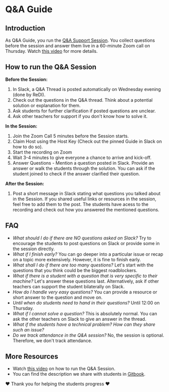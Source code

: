 # Q&A Guide

## Introduction

As Q&A Guide, you run the [Q&A Support Session](https://github.com/ReDI-School/fullstack_bootcamp/blob/main/volunteers/qa_session.md). You collect questions before the session and answer them live in a 60-minute Zoom call on Thursday. Watch [this video](https://www.loom.com/share/0d80ddf1c084495b967b28d9ad965569) for more details. 

## How to run the Q&A Session

**Before the Session:**

1. In Slack, a Q&A Thread is posted automatically on Wednesday evening (done by ReDI).
2. Check out the questions in the Q&A thread. Think about a potential solution or explanation for them.
3. Ask students for further clarification if posted questions are unclear.
4. Ask other teachers for support if you don't know how to solve it. 

**In the Session:**

1. Join the Zoom Call 5 minutes before the Session starts. 
2. Claim Host using the Host Key (Check out the pinned Guide in Slack on how to do so).
3. Start the recording on Zoom
4. Wait 3-4 minutes to give everyone a chance to arrive and kick-off.
5. Answer Questions - Mention a question posted in Slack. Provide an answer or walk the students through the solution. You can ask if the student joined to check if the answer clarified their question.

**After the Session:**
1. Post a short message in Slack stating what questions you talked about in the Session. If you shared useful links or resources in the session, feel free to add them to the post. The students have acess to the recording and check out how you answered the mentioned questions. 

## FAQ

- _What should I do if there are NO questions asked on Slack?_ Try to encourage the students to post questions on Slack or provide some in the session directly.
- _What if I finish early?_ You can go deeper into a particular issue or recap on a topic more extensively. However, it is fine to finish early.
- _What shall I do if there are too many questions?_ Let's start with the questions that you think could be the biggest roadblockers.
- _What if there is a student with a question that is very specific to their machine?_ Let's answer these questions last. Alternatively, ask if other teachers can support the student bilaterally on Slack. 
- _How do I handle very easy questions?_ You can provide a resource or short answer to the question and move on. 
- _Until when do students need to hand in their questions?_ Until 12:00 on Thursday. 
- _What if I cannot solve a question?_ This is absolutely normal. You can ask the other teachers on Slack to give an answer in the thread. 
- _What if the students have a technical problem? How can they share such an issue?_
- _Do we track attendance in the Q&A session?_ No, the session is optional. Therefore, we don't track attendance. 

## More Resources

- Watch [this video](https://www.loom.com/share/0d80ddf1c084495b967b28d9ad965569) on how to run the Q&A Session. 
- You can find the description we share with students in [Gitbook](https://redi-school-1.gitbook.io/full-stack-bootcamp/study-manual/weekly-structure/q-and-a-support).


❤️ Thank you for helping the students progress ❤️
